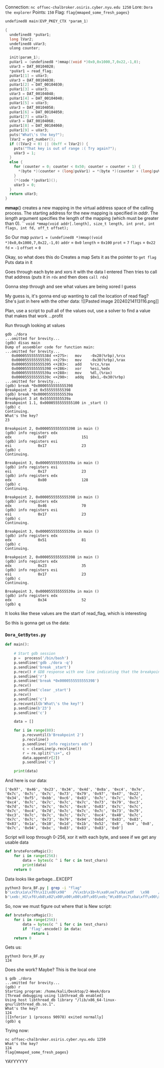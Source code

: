 Connection: `nc offsec-chalbroker.osiris.cyber.nyu.edu 1250`
Lore: `Dora the explorer`
Points: `150`
Flag: `flag{mmaped_some_fresh_pages}`

```c
undefined8 main(EVP_PKEY_CTX *param_1)

{
  undefined8 *puVar1;
  long lVar2;
  undefined8 uVar3;
  ulong counter;
  
  init(param_1);
  puVar1 = (undefined8 *)mmap((void *)0x0,0x1000,7,0x22,-1,0);
  uVar3 = DAT_00104028;
  *puVar1 = read_flag;
  puVar1[1] = uVar3;
  uVar3 = DAT_00104038;
  puVar1[2] = DAT_00104030;
  puVar1[3] = uVar3;
  uVar3 = DAT_00104048;
  puVar1[4] = DAT_00104040;
  puVar1[5] = uVar3;
  uVar3 = DAT_00104058;
  puVar1[6] = DAT_00104050;
  puVar1[7] = uVar3;
  uVar3 = DAT_00104068;
  puVar1[8] = DAT_00104060;
  puVar1[9] = uVar3;
  puts("What\'s the key?");
  lVar2 = get_number();
  if ((lVar2 < 0) || (0xff < lVar2)) {
    puts("That key is out of range :( Try again?");
    uVar3 = 1;
  }
  else {
    for (counter = 0; counter < 0x50; counter = counter + 1) {
      *(byte *)(counter + (long)puVar1) = *(byte *)(counter + (long)puVar1) ^ (byte)lVar2;
    }
    (*(code *)puVar1)();
    uVar3 = 0;
  }
  return uVar3;
}
```

 **mmap**() creates a new mapping in the virtual address space of the calling process.  The starting address for the new mapping is  specified in _addr_.  The _length_ argument specifies the length of  the mapping (which must be greater than 0).
``
`void *mmap(void addr[.length], size_t length, int prot, int flags, int fd, off_t offset);`

So Our map
`puVar1 = (undefined8 *)mmap((void *)0x0,0x1000,7,0x22,-1,0)`
	`addr` = `0x0`
	`length` = `0x100`
	`prot` = `7`
	`flags` = `0x22`
	`fd` = `-1`
	`offset` = `0`


Okay, so what does this do
Creates a map
Sets it as the pointer to `get flag`
Puts data in it

Goes through each byte and xors it with the data I entered
Then tries to call that address (puts it in `rdx` and then does `call rdx`)

Gonna step through and see what values are being xored I guess

My guess is, it's gonna end up wanting to call the location of read flag?
She's just in here with the other data:
![[Pasted image 20240214113116.png]]

Plan, use a script to pull all of the values out, use a solver to find a value that makes that work ...profit

Run through looking at values
```
gdb ./dora
...omitted for brevity...
(gdb) disas main
Dump of assembler code for function main:
...omitted for brevity...
   0x000055555555538d <+275>:   mov    -0x28(%rbp),%rcx
   0x0000555555555391 <+279>:   mov    -0x30(%rbp),%rax
   0x0000555555555395 <+283>:   add    %rcx,%rax
   0x0000555555555398 <+286>:   xor    %esi,%edx
   0x000055555555539a <+288>:   mov    %dl,(%rax)
   0x000055555555539c <+290>:   addq   $0x1,-0x30(%rbp)
...omitted for brevity...
(gdb) break *0x0000555555555398
Breakpoint 2 at 0x555555555398
(gdb) break *0x000055555555539a
Breakpoint 3 at 0x55555555539a
Breakpoint 1.1, 0x0000555555555100 in _start ()
(gdb) c
Continuing.
What's the key?
23

Breakpoint 2, 0x0000555555555398 in main ()
(gdb) info registers edx
edx            0x97                151
(gdb) info registers esi
esi            0x17                23
(gdb) c
Continuing.

Breakpoint 3, 0x000055555555539a in main ()
(gdb) info registers esi
esi            0x17                23
(gdb) info registers edx
edx            0x80                128
(gdb) c
Continuing.

Breakpoint 2, 0x0000555555555398 in main ()
(gdb) info registers edx
edx            0x46                70
(gdb) info registers esi
esi            0x17                23
(gdb) c
Continuing.

Breakpoint 3, 0x000055555555539a in main ()
(gdb) info registers edx
edx            0x51                81
(gdb) c
Continuing.

Breakpoint 2, 0x0000555555555398 in main ()
(gdb) info registers edx
edx            0x23                35
(gdb) info registers esi
esi            0x17                23
(gdb) c
Continuing.

Breakpoint 3, 0x000055555555539a in main ()
(gdb) info registers edx
edx            0x34                52
(gdb) q

```
It looks like these values are the start of read_flag, which is interesting

So this is gonna get us the data:
### `Dora_GetBytes.py`
```python
def main():
	
	# Start gdb session
	p =  process('/bin/bash')
	p.sendline('gdb ./dora -q')
	p.sendline('break _start')
	p.recv() # GDB response with one line indicating that the breakpoint is set
	p.sendline('r')
	p.sendline('break *0x0000555555555398')
	p.recv()
	p.sendline('clear _start')
	p.recv()
	p.sendline('c')
	p.recvuntil(b'What\'s the key?')
	p.sendline(b'23')
	p.sendline('c')

	data = []

	for i in range(80):
		p.recvuntil(b'Breakpoint 2')
		p.recvline()
		p.sendline('info registers edx')
		c = cleanLine(p.recvline())
		r = re.split("\s+", c)
		data.append(r[2])
		p.sendline('c')

	print(data)
```
And here is our data:
```
['0x97', '0x46', '0x23', '0x34', '0x4d', '0x8a', '0xc4', '0x7e', '0x7c', '0x7c', '0x7c', '0x73', '0x79', '0x97', '0x47', '0x22', '0x34', '0xf5', '0xbb', '0xc6', '0x83', '0x7c', '0x7c', '0x7c', '0xc4', '0x7c', '0x7c', '0x7c', '0x7c', '0x73', '0x79', '0xc3', '0x7d', '0x7c', '0x7c', '0x7c', '0xc6', '0x83', '0x7c', '0x7c', '0x7c', '0xc4', '0x7d', '0x7c', '0x7c', '0x7c', '0x73', '0x79', '0xc3', '0x7c', '0x7c', '0x7c', '0x7c', '0xc4', '0x40', '0x7c', '0x7c', '0x7c', '0x73', '0x79', '0x94', '0xbd', '0x83', '0x83', '0x83', '0x1a', '0x10', '0x1d', '0x1b', '0x52', '0x8', '0x4', '0x8', '0x7c', '0x94', '0xbc', '0x83', '0x83', '0x83', '0x0']
```

Script will loop through 0-256, xor it with each byte, and seee if we get any usable data
```python
def bruteForceMagic():
    for i in range(256):
        data = bytes(c ^ i for c in test_chars)
        print(data)
    return 0
```
Data looks like garbage...EXCEPT
```bash
python3 Dora_BF.py | grep -i "flag"
b'\xcb\x1a\x7fh\x11\xd6\x98"   /%\xcb\x1b~h\xa9\xe7\x9a\xdf   \x98    /%\x9f!   \x9a\xdf   \x98!   /%\x9f    \x98\x1c   /%\xc8\xe1\xdf\xdf\xdfFLAG\x0eTXT \xc8\xe0\xdf\xdf\xdf\\'
b'\xeb:_H1\xf6\xb8\x02\x00\x00\x00\x0f\x05\xeb;^H\x89\xc7\xba\xff\x00\x00\x00\xb8\x00\x00\x00\x00\x0f\x05\xbf\x01\x00\x00\x00\xba\xff\x00\x00\x00\xb8\x01\x00\x00\x00\x0f\x05\xbf\x00\x00\x00\x00\xb8<\x00\x00\x00\x0f\x05\xe8\xc1\xff\xff\xffflag.txt\x00\xe8\xc0\xff\xff\xff|'
```

So, now we must figure out where that is
New script:
```python
def bruteForceMagic():
    for i in range(256):
        data = bytes(c ^ i for c in test_chars)
        if 'flag'.encode() in data:
            return i
    return 0
```
Gets us:
```
python3 Dora_BF.py
124
```


Does she work? Maybe? This is the local one
```
$ gdb ./dora           
...omitted for brevity...
(gdb) r
Starting program: /home/kali/Desktop/2-Week/dora 
[Thread debugging using libthread_db enabled]
Using host libthread_db library "/lib/x86_64-linux-gnu/libthread_db.so.1".
What's the key?
124
|[Inferior 1 (process 90978) exited normally]
(gdb) q

```

Trying now:
```
nc offsec-chalbroker.osiris.cyber.nyu.edu 1250
What's the key?
124
flag{mmaped_some_fresh_pages}
```


YAYYYYYY
